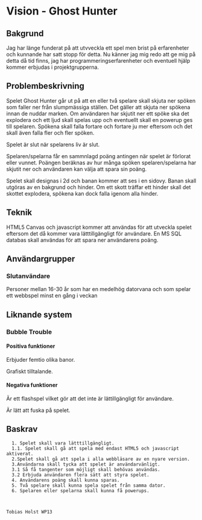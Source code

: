 # Vision - Ghost Hunter

## Bakgrund

Jag har länge funderat på att utvveckla ett spel men brist på erfarenheter och kunnande har satt stopp för detta. Nu känner jag mig redo att ge mig på detta då  tid finns, jag har programmeringserfarenheter  och eventuell hjälp kommer erbjudas i projektgrupperna.

## Problembeskrivning

Spelet Ghost Hunter går ut på att en eller två spelare skall skjuta ner spöken som faller ner från slumpmässiga ställen. Det gäller att skjuta ner spökena innan de nuddar marken. Om användaren har skjutit ner ett spöke ska det explodera och ett ljud skall spelas upp och
eventuellt skall en powerup ges till spelaren.
Spökena skall falla fortare och fortare ju mer eftersom och det skall även falla fler och fler spöken.

Spelet är slut när spelarens liv är slut.

Spelaren/spelarna får en sammnlagd poäng antingen när spelet är förlorat eller vunnet. Poängen beräknas av hur många spöken spelaren/spelarna har skjutit ner och användaren kan välja att spara sin poäng.

Spelet skall designas i 2d och banan kommer att ses i en sidovy. Banan skall utgöras av en bakgrund och hinder. Om ett skott träffar ett hinder skall det skottet explodera, spökena kan dock falla igenom alla hinder.

## Teknik
HTML5 Canvas och javascript kommer att användas för att utveckla spelet eftersom det då kommer vara lätttillgängligt för användare.
En MS SQL databas skall användas för att spara ner användarens poäng.




## Användargrupper

### Slutanvändare

Personer mellan 16-30 år som har en medelhög datorvana och som spelar ett webbspel minst en gång i veckan 

## Liknande system

### Bubble Trouble

#### Positiva funktioner

Erbjuder femtio olika banor.

Grafiskt tilltalande.

#### Negativa funktioner

Är ett flashspel vilket gör att det inte är lättillgängligt för användare.

Är lätt att fuska på spelet.

## Baskrav

      1. Spelet skall vara lätttillgängligt.
      1.1. Spelet skall gå att spela med endast HTML5 och javascript aktiverat.
      2.Spelet skall gå att spela i alla webbläsare av en nyare version.
      3.Användarna skall tycka att spelet är användarvänligt.
      3.1 Så få tangenter som möjligt skall behövas användas.
      3.2 Erbjuda användaren flera sätt att styra spelet.
      4. Användarens poäng skall kunna sparas.
      5. Två spelare skall kunna spela spelet från samma dator.
      6. Spelaren eller spelarna skall kunna få powerups.


                                                                           Tobias Holst WP13

